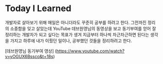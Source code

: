 # Today I Learned


개발자로 살아보기 위해 매일은 아니더라도 꾸준히 공부를 하려고 한다. 그전까진 정리의 소중함을 잊고 살았는데 YouTube 데브원영님의 동영상을 보고 동기부여를 얻어 잘 정리하는 개발자가 되고 싶다는 목표가 생겨 지금부터 하나씩 차근차근하면 된다는 생각을 가지고 하루에 내가 이뤘던 일이나, 공부했던 것들을 정리하려고 한다.


[데브원영님 동기부여 영상] (https://www.youtube.com/watch?v=yOGUX6Bssco&t=18s)




